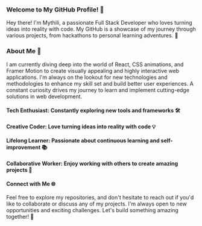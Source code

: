 ### Welcome to My GitHub Profile! 👋
Hey there! I'm Mythili, a passionate Full Stack Developer who loves turning ideas into reality with code. My GitHub is a showcase of my journey through various projects, from hackathons to personal learning adventures. 🚀

### About Me 🌟
I am currently diving deep into the world of React, CSS animations, and Framer Motion to create visually appealing and highly interactive web applications. I'm always on the lookout for new technologies and methodologies to enhance my skill set and build better user experiences. A constant curiosity drives my journey to learn and implement cutting-edge solutions in web development.

#### Tech Enthusiast: Constantly exploring new tools and frameworks 🛠️
#### Creative Coder: Love turning ideas into reality with code 💡 
#### Lifelong Learner: Passionate about continuous learning and self-improvement 📚 
#### Collaborative Worker: Enjoy working with others to create amazing projects 🤝 

#### Connect with Me 🌐
Feel free to explore my repositories, and don't hesitate to reach out if you'd like to collaborate or discuss any of my projects. I'm always open to new opportunities and exciting challenges. Let's build something amazing together! 🚀
